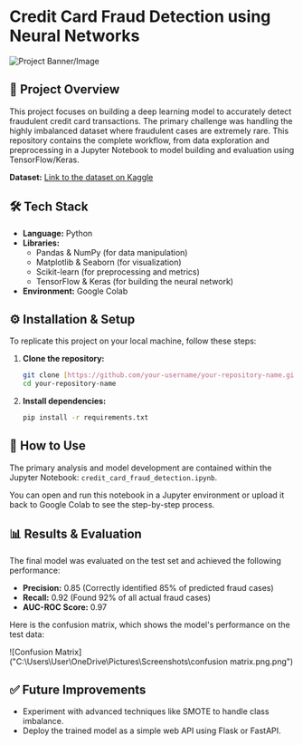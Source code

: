 # Credit Card Fraud Detection using Neural Networks

![Project Banner/Image](path/to/your/image.png) 
## 🚀 Project Overview

This project focuses on building a deep learning model to accurately detect fraudulent credit card transactions. The primary challenge was handling the highly imbalanced dataset where fraudulent cases are extremely rare. This repository contains the complete workflow, from data exploration and preprocessing in a Jupyter Notebook to model building and evaluation using TensorFlow/Keras.

**Dataset:** [Link to the dataset on Kaggle](https://www.kaggle.com/datasets/mlg-ulb/creditcardfraud)

## 🛠️ Tech Stack

* **Language:** Python
* **Libraries:**
    * Pandas & NumPy (for data manipulation)
    * Matplotlib & Seaborn (for visualization)
    * Scikit-learn (for preprocessing and metrics)
    * TensorFlow & Keras (for building the neural network)
* **Environment:** Google Colab

## ⚙️ Installation & Setup

To replicate this project on your local machine, follow these steps:

1.  **Clone the repository:**
    ```bash
    git clone [https://github.com/your-username/your-repository-name.git](https://github.com/your-username/your-repository-name.git)
    cd your-repository-name
    ```
2.  **Install dependencies:**
    ```bash
    pip install -r requirements.txt
    ```

## 📖 How to Use

The primary analysis and model development are contained within the Jupyter Notebook:
`credit_card_fraud_detection.ipynb`.

You can open and run this notebook in a Jupyter environment or upload it back to Google Colab to see the step-by-step process.

## 📊 Results & Evaluation

The final model was evaluated on the test set and achieved the following performance:

* **Precision:** 0.85 (Correctly identified 85% of predicted fraud cases)
* **Recall:** 0.92 (Found 92% of all actual fraud cases)
* **AUC-ROC Score:** 0.97

Here is the confusion matrix, which shows the model's performance on the test data:

![Confusion Matrix]("C:\Users\User\OneDrive\Pictures\Screenshots\confusion matrix.png.png") 
## ✅ Future Improvements

* Experiment with advanced techniques like SMOTE to handle class imbalance.
* Deploy the trained model as a simple web API using Flask or FastAPI.
